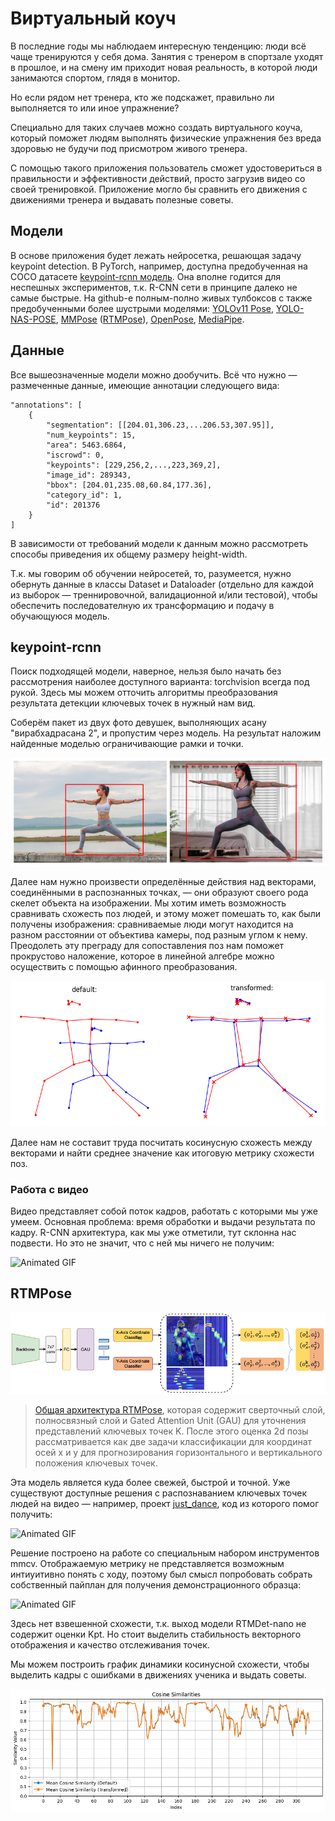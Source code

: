 # **Виртуальный коуч**

В последние годы мы наблюдаем интересную тенденцию: люди всё чаще тренируются у себя дома. Занятия с тренером в спортзале уходят в прошлое, и на смену им приходит новая реальность, в которой люди занимаются спортом, глядя в монитор.

Но если рядом нет тренера, кто же подскажет, правильно ли выполняется то или иное упражнение?

Специально для таких случаев можно создать виртуального коуча, который поможет людям выполнять физические упражнения без вреда здоровью не будучи под присмотром живого тренера.

С помощью такого приложения пользователь сможет удостовериться в правильности и эффективности действий, просто загрузив видео со своей тренировкой. Приложение могло бы сравнить его движения с движениями тренера и выдавать полезные советы.

## Модели

В основе приложения будет лежать нейросетка, решающая задачу keypoint detection. В PyTorch, например, доступна предобученная на COCO датасете [keypoint-rcnn модель](https://pytorch.org/vision/stable/models/generated/torchvision.models.detection.keypointrcnn_resnet50_fpn.html#torchvision.models.detection.keypointrcnn_resnet50_fpn). Она вполне годится для неспешных экспериментов, т.к. R-CNN сети в принципе далеко не самые быстрые. На github-е полным-полно живых тулбоксов с также предобученными более шустрыми моделями: [YOLOv11 Pose](https://github.com/ultralytics/ultralytics), [YOLO-NAS-POSE](https://github.com/Deci-AI/super-gradients/blob/master/YOLONAS-POSE.md), [MMPose](https://github.com/open-mmlab/mmpose) ([RTMPose](https://github.com/open-mmlab/mmpose/tree/main/projects/rtmpose)), [OpenPose](https://github.com/CMU-Perceptual-Computing-Lab/openpose), [MediaPipe](https://github.com/google-ai-edge/mediapipe).

## Данные

Все вышеозначенные модели можно дообучить. Всё что нужно — размеченные данные, имеющие аннотации следующего вида:

    "annotations": [
        {
            "segmentation": [[204.01,306.23,...206.53,307.95]],
            "num_keypoints": 15,
            "area": 5463.6864,
            "iscrowd": 0,
            "keypoints": [229,256,2,...,223,369,2],
            "image_id": 289343,
            "bbox": [204.01,235.08,60.84,177.36],
            "category_id": 1,
            "id": 201376
        }
    ]

В зависимости от требований модели к данным можно рассмотреть способы приведения их общему размеру height-width.

Т.к. мы говорим об обучении нейросетей, то, разумеется, нужно обернуть данные в классы Dataset и Dataloader (отдельно для каждой из выборок — треннировочной, валидационной и/или тестовой), чтобы обеспечить последователную их трансформацию и подачу в обучающуюся модель.

## keypoint-rcnn

Поиск подходящей модели, наверное, нельзя было начать без рассмотрения наиболее доступного варианта: torchvision всегда под рукой. Здесь мы можем отточить алгоритмы преобразования результата детекции ключевых точек в нужный нам вид.

Соберём пакет из двух фото девушек, выполняющих асану "вирабхадрасана 2", и пропустим через модель. На результат наложим найденные моделью ограничивающие рамки и точки.

![alt text](mediafiles/output.png)

Далее нам нужно произвести определённые действия над векторами, соединёнными в распознанных точках, — они образуют своего рода скелет объекта на изображении. Мы хотим иметь возможность сравнивать схожесть поз людей, и этому может помешать то, как были получены изображения: сравниваемые люди могут находится на разном расстоянии от объектива камеры, под разным углом к нему. Преодолеть эту преграду для сопоставления поз нам поможет прокрустово наложение, которое в линейной алгебре можно осуществить с помощью афинного преобразования.

![alt text](mediafiles/output_vectors.png)

Далее нам не составит труда посчитать косинусную схожесть между векторами и найти среднее значение как итоговую метрику схожести поз.

### Работа с видео

Видео представляет собой поток кадров, работать с которыми мы уже умеем. Основная проблема: время обработки и выдачи результата по кадру. R-CNN архитектура, как мы уже отметили, тут склонна нас подвести. Но это не значит, что с ней мы ничего не получим:

![Animated GIF](dancing_keypointrcnn.gif)

## RTMPose

![alt text](mediafiles/image.png)

> [Общая архитектура RTMPose](https://arxiv.org/pdf/2303.07399), которая содержит сверточный слой, полносвязный слой и Gated Attention Unit (GAU) для уточнения представлений ключевых точек K. После этого оценка 2d позы рассматривается как две задачи классификации для координат осей x и y для прогнозирования горизонтального и вертикального положения ключевых точек.

Эта модель является куда более свежей, быстрой и точной. Уже существуют доступные решения с распознаванием ключевых точек людей на видео — например, проект [just_dance](https://github.com/open-mmlab/mmpose/tree/main/projects/just_dance), код из которого помог получить:

![Animated GIF](dancing_rtmo0.gif)

Решение построено на работе со специальным набором инструментов mmcv. Отображаемую метрику не представляется возможным интиуитивно понять с ходу, поэтому был смысл попробовать собрать собственный пайплан для получения демонстрационного образца:

![Animated GIF](dancing_rtmo.gif)

Здесь нет взвешенной схожести, т.к. выход модели RTMDet-nano не содержит оценки Kpt. Но стоит выделить стабильность векторного отображения и качество отслеживания точек.

Мы можем построить график динамики косинусной схожести, чтобы выделить кадры с ошибками в движениях ученика и выдать советы.

![alt text](mediafiles/cossims_dynamics.png)
